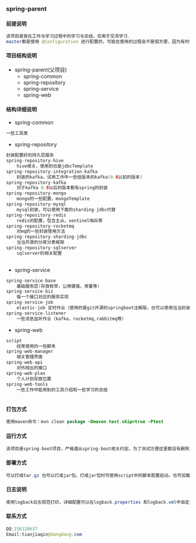 ### spring-parent
#### 前提说明
```java
该项目是我在工作与学习过程中的学习与总结。仅用于交流学习.
master都是使用 @Configuration 进行配置的，可能在使用的过程会不是很方便，因为有时候只想引入一些model，并不想引入一些配置，所以使用xml进行配置还是有很大好处的。等有时间我会在分支上增加一版使用xml进行配置的版本。
```
#### 项目结构说明
- spring-parent(父项目)
    - spring-common
    - spring-repository
    - spring-service
    - spring-web
    
#### 结构详细说明
- spring-common
```java
一些工具类
```
- spring-repository
```java
封装配置好的持久层服务
spring-repository-hive
    hive相关，使用的也是jdbcTemplate
spring-repository-integration-kafka
    封装的kafka，试用工作中一些低版本的kafka(0.8以前的版本)
spring-repository-kafka
    对于kafka 0.9以后的版本都有spring的封装
spring-repository-mongo
    mongo的一些配置，mongoTemplate 
spring-repository-mysql
    mysql封装，可以使用下面的sharding-jdbc代替
spring-repository-redis
    redis的配置，包含主从，sentinel哨兵等
spring-repository-rocketmq
    对mq的一些封装使用方法
spring-repository-sharding-jdbc
    当当开源的分库分表框架
spring-repository-sqlserver
    sqlserver的相关配置
    
```
- spring-service
```java
spring-service-base
    基础服务层(存放枚举，公用键值，常量等)
spring-service-biz
    每一个接口对应的服务实现
spring-service-job
    elastic-job 定时作业（使用的是git开源的springboot注解版，也可以使用当当封装的springboot版本。）
spring-service-listener
    一些消息监听作业（kafka，rocketmq,rabbitmq等）            
```

- spring-web
```java
script
    经常使用的一些脚本
spring-web-manager
    相关管理界面
spring-web-api
    对外抛出的接口  
spring-web-plan
    个人计划存放位置    
spring-web-tools
    一些工作中能用到的工具介绍和一些学习的总结   
    
```
#### 打包方式
```java
使用maven命令：mvn clean package -Dmaven.test.skip=true -Ptest
```

#### 运行方式
```java
该项目是spring-boot项目，严格遵从spring-boot相关约定。为了测试方便这里都没有删除主类 XXXApplication，在相互引用的时候可能会出现无法注入Bean的问题，只需将引入包的XXXApplication删除即可，这也是springboot自动扫描XXXApplication下包的原因。
```
#### 部署方式
```java
可以打成tar.gz 也可以打成jar包。打成jar包时可使用script中的脚本配置启动。也可加载外部配置properties文件。个人建议打成tar包。tar包的虚拟机配置可以在项目下的  项目名/bin/properties/* 修改 。启动脚本在 /项目名/bin/*
```
#### 日志说明
```java
使用logback日志规范打印，详细配置可以在logback.properties 和logback.xml中自定义
```
#### 联系方式
```java
QQ:156120637
Email:tianjiaqin@dangdang.com
```    